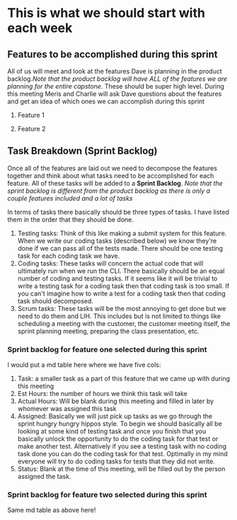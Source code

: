 # This is what we should start with each week

## Features to be accomplished during this sprint

All of us will meet and look at the features Dave is planning in the product backlog.*Note that the product backlog will have ALL of the features we are planning for the entire capstone*. These should be super high level. During this meeting Meris and Charlie will ask Dave questions about the features and get an idea of which ones we can accomplish during this sprint

1. Feature 1

2. Feature 2

## Task Breakdown (Sprint Backlog)

Once all of the features are laid out we need to decompose the features together and think about what tasks need to be accomplished for each feature. All of these tasks will be added to a **Sprint Backlog**. *Note that the sprint backlog is different from the product backlog as there is only a couple features included and a lot of tasks*

In terms of tasks there basically should be three types of tasks. I have listed them in the order that they should be done.

1. Testing tasks: Think of this like making a submit system for this feature. When we write our coding tasks (described below) we know they're done if we can pass all of the tests made. There should be one testing task for each coding task we have.
2. Coding tasks: These tasks will concern the actual code that will ultimately run when we run the CLI. There basically should be an equal number of coding and testing tasks. If it seems like it will be trivial to write a testing task for a coding task then that coding task is too small. If you can't imagine how to write a test for a coding task then that coding task should decomposed.
3. Scrum tasks: These tasks will be the most annoying to get done but we need to do them and LIH. This includes but is not limited to things like scheduling a meeting with the customer, the customer meeting itself, the sprint planning meeting, preparing the class presentation, etc.

### Sprint backlog for feature one selected during this sprint

I would put a md table here where we have five cols:

1. Task: a smaller task as a part of this feature that we came up with during this meeting
2. Est Hours:  the number of hours we think this task will take
3. Actual Hours: Will be blank during this meeting and filled in later by whomever was assigned this task
4. Assigned: Basically we will just pick up tasks as we go through the sprint hungry hungry hippos style. To begin we should basically all be looking at some kind of testing task and once you finish that you basically unlock the opportunity to do the coding task for that test or make another test. Alternatively if you see a testing task with no coding task done you can do the coding task for that test. Optimally in my mind everyone will try to do coding tasks for tests that they did not write.
5. Status: Blank at the time of this meeting, will be filled out by the person assigned the task.

### Sprint backlog for feature two selected during this sprint

Same md table as above here!
